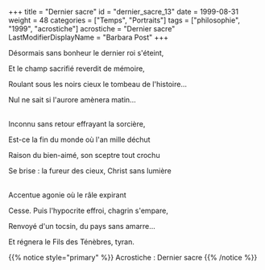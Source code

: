 +++
title = "Dernier sacre"
id = "dernier_sacre_13"
date = 1999-08-31
weight = 48
categories = ["Temps", "Portraits"]
tags = ["philosophie", "1999", "acrostiche"]
acrostiche = "Dernier sacre"
LastModifierDisplayName = "Barbara Post"
+++

Désormais sans bonheur le dernier roi s'éteint,

Et le champ sacrifié reverdit de mémoire,

Roulant sous les noirs cieux le tombeau de l'histoire...

Nul ne sait si l'aurore amènera matin...

 \
Inconnu sans retour effrayant la sorcière,

Est-ce la fin du monde où l'an mille déchut

Raison du bien-aimé, son sceptre tout crochu

Se brise : la fureur des cieux, Christ sans lumière

 \
Accentue agonie où le râle expirant

Cesse. Puis l'hypocrite effroi, chagrin s'empare,

Renvoyé d'un tocsin, du pays sans amarre...

Et régnera le Fils des Ténèbres, tyran.

{{% notice style="primary" %}}
Acrostiche : Dernier sacre
{{% /notice %}}
